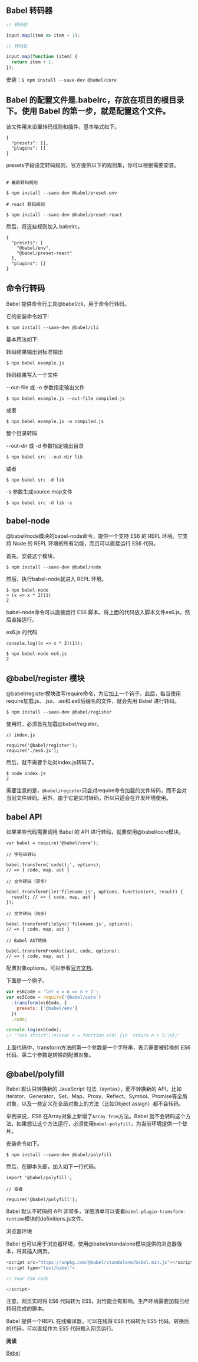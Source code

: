 ## Babel 转码器  

```javascript 
// 转码前

input.map(item => item + 1);

// 转码后

input.map(function (item) {
  return item + 1;
});
```

安装：`$ npm install --save-dev @babel/core`

## Babel 的配置文件是.babelrc，存放在项目的根目录下。使用 Babel 的第一步，就是配置这个文件。
        
该文件用来设置转码规则和插件，基本格式如下。

```
{
  "presets": [],
  "plugins": []
}
```

presets字段设定转码规则，官方提供以下的规则集，你可以根据需要安装。

```

# 最新转码规则

$ npm install --save-dev @babel/preset-env

# react 转码规则

$ npm install --save-dev @babel/preset-react
```

然后，将这些规则加入.babelrc。
```
{
  "presets": [
    "@babel/env",
    "@babel/preset-react"
  ],
  "plugins": []
}
```

## 命令行转码

Babel 提供命令行工具@babel/cli，用于命令行转码。

它的安装命令如下:

`$ npm install --save-dev @babel/cli`

基本用法如下:

转码结果输出到标准输出

`$ npx babel example.js`

转码结果写入一个文件

--out-file 或 -o 参数指定输出文件

`$ npx babel example.js --out-file compiled.js`

或者

`$ npx babel example.js -o compiled.js`

整个目录转码

--out-dir 或 -d 参数指定输出目录

`$ npx babel src --out-dir lib`

或者

`$ npx babel src -d lib`

-s 参数生成source map文件

`$ npx babel src -d lib -s`

## babel-node

@babel/node模块的babel-node命令，提供一个支持 ES6 的 REPL 环境。它支持 Node 的 REPL 环境的所有功能，而且可以直接运行 ES6 代码。

首先，安装这个模块。

`$ npm install --save-dev @babel/node`

然后，执行babel-node就进入 REPL 环境。

```
$ npx babel-node
> (x => x * 2)(1)
2
```

babel-node命令可以直接运行 ES6 脚本。将上面的代码放入脚本文件es6.js，然后直接运行。

es6.js 的代码

```
console.log((x => x * 2)(1));

$ npx babel-node es6.js
2
```

## @babel/register 模块

@babel/register模块改写require命令，为它加上一个钩子。此后，每当使用require加载.js、.jsx、.es和.es6后缀名的文件，就会先用 Babel 进行转码。

`$ npm install --save-dev @babel/register`

使用时，必须首先加载@babel/register。

```
// index.js

require('@babel/register');
require('./es6.js');
```
然后，就不需要手动对index.js转码了。

```
$ node index.js
2
```

需要注意的是，`@babel/register`只会对require命令加载的文件转码，而不会对当前文件转码。另外，由于它是实时转码，所以只适合在开发环境使用。

## babel API

如果某些代码需要调用 Babel 的 API 进行转码，就要使用@babel/core模块。

```
var babel = require('@babel/core');

// 字符串转码

babel.transform('code();', options);
// => { code, map, ast }

// 文件转码（异步）

babel.transformFile('filename.js', options, function(err, result) {
  result; // => { code, map, ast }
});

// 文件转码（同步）

babel.transformFileSync('filename.js', options);
// => { code, map, ast }

// Babel AST转码

babel.transformFromAst(ast, code, options);
// => { code, map, ast }
```

配置对象options，可以参看[官方文档](http://babeljs.io/docs/usage/options/)。

下面是一个例子。

```javascript
var es6Code = 'let x = n => n + 1';
var es5Code = require('@babel/core')
  .transform(es6Code, {
    presets: ['@babel/env']
  })
  .code;

console.log(es5Code);
// '"use strict";\n\nvar x = function x(n) {\n  return n + 1;\n};'
```

上面代码中，transform方法的第一个参数是一个字符串，表示需要被转换的 ES6 代码，第二个参数是转换的配置对象。

## @babel/polyfill

Babel 默认只转换新的 JavaScript 句法（syntax），而不转换新的 API，比如Iterator、Generator、Set、Map、Proxy、Reflect、Symbol、Promise等全局对象，以及一些定义在全局对象上的方法（比如Object.assign）都不会转码。

举例来说，ES6 在Array对象上新增了`Array.from`方法。Babel 就不会转码这个方法。如果想让这个方法运行，必须使用`babel-polyfill`，为当前环境提供一个垫片。

安装命令如下。

`$ npm install --save-dev @babel/polyfill`

然后，在脚本头部，加入如下一行代码。

```
import '@babel/polyfill';

// 或者

require('@babel/polyfill');
```

Babel 默认不转码的 API 非常多，详细清单可以查看`babel-plugin-transform-runtime`模块的definitions.js文件。

浏览器环境

Babel 也可以用于浏览器环境，使用@babel/standalone模块提供的浏览器版本，将其插入网页。

```javascript
<script src="https://unpkg.com/@babel/standalone/babel.min.js"></script>
<script type="text/babel">

// Your ES6 code

</script>
```

注意，网页实时将 ES6 代码转为 ES5，对性能会有影响。生产环境需要加载已经转码完成的脚本。

Babel 提供一个REPL 在线编译器，可以在线将 ES6 代码转为 ES5 代码。转换后的代码，可以直接作为 ES5 代码插入网页运行。

**阅读**

[Babel](https://www.babeljs.cn/)
